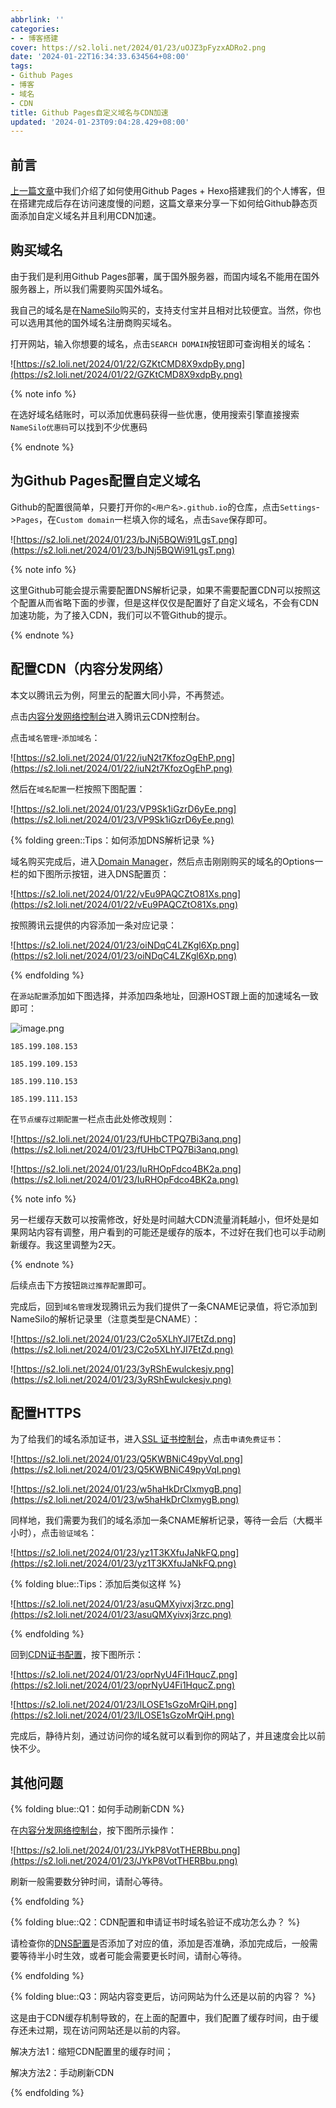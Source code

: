 ```yaml
---
abbrlink: ''
categories:
- - 博客搭建
cover: https://s2.loli.net/2024/01/23/uOJZ3pFyzxADRo2.png
date: '2024-01-22T16:34:33.634564+08:00'
tags:
- Github Pages
- 博客
- 域名
- CDN
title: Github Pages自定义域名与CDN加速
updated: '2024-01-23T09:04:28.429+08:00'
---
```

## 前言

[上一篇文章](https://www.cappuccilo.top/2024/01/18/blog-building1/)中我们介绍了如何使用Github Pages + Hexo搭建我们的个人博客，但在搭建完成后存在访问速度慢的问题，这篇文章来分享一下如何给Github静态页面添加自定义域名并且利用CDN加速。

## 购买域名

由于我们是利用Github Pages部署，属于国外服务器，而国内域名不能用在国外服务器上，所以我们需要购买国外域名。

我自己的域名是在[NameSilo](https://www.namesilo.com/)购买的，支持支付宝并且相对比较便宜。当然，你也可以选用其他的国外域名注册商购买域名。

打开网站，输入你想要的域名，点击`SEARCH DOMAIN`按钮即可查询相关的域名：

![https://s2.loli.net/2024/01/22/GZKtCMD8X9xdpBy.png](https://s2.loli.net/2024/01/22/GZKtCMD8X9xdpBy.png)

{% note info %}

在选好域名结账时，可以添加优惠码获得一些优惠，使用搜索引擎直接搜索`NameSilo优惠码`可以找到不少优惠码

{% endnote %}

## 为Github Pages配置自定义域名

Github的配置很简单，只要打开你的`<用户名>.github.io`的仓库，点击`Settings`->`Pages`，在`Custom domain`一栏填入你的域名，点击`Save`保存即可。

![https://s2.loli.net/2024/01/23/bJNj5BQWi91LgsT.png](https://s2.loli.net/2024/01/23/bJNj5BQWi91LgsT.png)

{% note info %}

这里Github可能会提示需要配置DNS解析记录，如果不需要配置CDN可以按照这个配置从而省略下面的步骤，但是这样仅仅是配置好了自定义域名，不会有CDN加速功能，为了接入CDN，我们可以不管Github的提示。

{% endnote %}

## 配置CDN（内容分发网络）

本文以腾讯云为例，阿里云的配置大同小异，不再赘述。

点击[内容分发网络控制台](https://console.cloud.tencent.com/cdn)进入腾讯云CDN控制台。

点击`域名管理`-`添加域名`：

![https://s2.loli.net/2024/01/22/iuN2t7KfozOgEhP.png](https://s2.loli.net/2024/01/22/iuN2t7KfozOgEhP.png)

然后在`域名配置`一栏按照下图配置：

![https://s2.loli.net/2024/01/23/VP9Sk1iGzrD6yEe.png](https://s2.loli.net/2024/01/23/VP9Sk1iGzrD6yEe.png)

{% folding green::Tips：如何添加DNS解析记录 %}

域名购买完成后，进入[Domain Manager](https://www.namesilo.com/account_domains.php)，然后点击刚刚购买的域名的Options一栏的如下图所示按钮，进入DNS配置页：

![https://s2.loli.net/2024/01/22/vEu9PAQCZtO81Xs.png](https://s2.loli.net/2024/01/22/vEu9PAQCZtO81Xs.png)

按照腾讯云提供的内容添加一条对应记录：

![https://s2.loli.net/2024/01/23/oiNDqC4LZKgl6Xp.png](https://s2.loli.net/2024/01/23/oiNDqC4LZKgl6Xp.png)

{% endfolding %}

在`源站配置`添加如下图选择，并添加四条地址，回源HOST跟上面的加速域名一致即可：

![image.png](https://s2.loli.net/2024/01/23/5j48AmXKPHux9cN.png)

```plaintext
185.199.108.153

185.199.109.153

185.199.110.153

185.199.111.153
```

在`节点缓存过期配置`一栏点击此处修改规则：

![https://s2.loli.net/2024/01/23/fUHbCTPQ7Bi3anq.png](https://s2.loli.net/2024/01/23/fUHbCTPQ7Bi3anq.png)

![https://s2.loli.net/2024/01/23/IuRHOpFdco4BK2a.png](https://s2.loli.net/2024/01/23/IuRHOpFdco4BK2a.png)

{% note info %}

另一栏缓存天数可以按需修改，好处是时间越大CDN流量消耗越小，但坏处是如果网站内容有调整，用户看到的可能还是缓存的版本，不过好在我们也可以手动刷新缓存。我这里调整为2天。

{% endnote %}

后续点击下方按钮`跳过推荐配置`即可。

完成后，回到`域名管理`发现腾讯云为我们提供了一条CNAME记录值，将它添加到NameSilo的解析记录里（注意类型是CNAME）：

![https://s2.loli.net/2024/01/23/C2o5XLhYJI7EtZd.png](https://s2.loli.net/2024/01/23/C2o5XLhYJI7EtZd.png)

![https://s2.loli.net/2024/01/23/3yRShEwulckesjv.png](https://s2.loli.net/2024/01/23/3yRShEwulckesjv.png)

## 配置HTTPS

为了给我们的域名添加证书，进入[SSL 证书控制台](https://console.cloud.tencent.com/ssl)，点击`申请免费证书`：

![https://s2.loli.net/2024/01/23/Q5KWBNiC49pyVqI.png](https://s2.loli.net/2024/01/23/Q5KWBNiC49pyVqI.png)

![https://s2.loli.net/2024/01/23/w5haHkDrClxmygB.png](https://s2.loli.net/2024/01/23/w5haHkDrClxmygB.png)

同样地，我们需要为我们的域名添加一条CNAME解析记录，等待一会后（大概半小时），点击`验证域名`：

![https://s2.loli.net/2024/01/23/yz1T3KXfuJaNkFQ.png](https://s2.loli.net/2024/01/23/yz1T3KXfuJaNkFQ.png)

{% folding blue::Tips：添加后类似这样 %}

![https://s2.loli.net/2024/01/23/asuQMXyivxj3rzc.png](https://s2.loli.net/2024/01/23/asuQMXyivxj3rzc.png)

{% endfolding %}

回到[CDN证书配置](https://console.cloud.tencent.com/cdn/certificate)，按下图所示：

![https://s2.loli.net/2024/01/23/oprNyU4Fi1HqucZ.png](https://s2.loli.net/2024/01/23/oprNyU4Fi1HqucZ.png)

![https://s2.loli.net/2024/01/23/lLOSE1sGzoMrQiH.png](https://s2.loli.net/2024/01/23/lLOSE1sGzoMrQiH.png)

完成后，静待片刻，通过访问你的域名就可以看到你的网站了，并且速度会比以前快不少。

## 其他问题

{% folding blue::Q1：如何手动刷新CDN %}

在[内容分发网络控制台](https://console.cloud.tencent.com/cdn/domains)，按下图所示操作：

![https://s2.loli.net/2024/01/23/JYkP8VotTHERBbu.png](https://s2.loli.net/2024/01/23/JYkP8VotTHERBbu.png)

刷新一般需要数分钟时间，请耐心等待。

{% endfolding %}

{% folding blue::Q2：CDN配置和申请证书时域名验证不成功怎么办？ %}

请检查你的[DNS配置](https://www.namesilo.com/account_domain_manage_dns.php)是否添加了对应的值，添加是否准确，添加完成后，一般需要等待半小时生效，或者可能会需要更长时间，请耐心等待。

{% endfolding %}

{% folding blue::Q3：网站内容变更后，访问网站为什么还是以前的内容？ %}

这是由于CDN缓存机制导致的，在上面的配置中，我们配置了缓存时间，由于缓存还未过期，现在访问网站还是以前的内容。

解决方法1：缩短CDN配置里的缓存时间；

解决方法2：手动刷新CDN

{% endfolding %}
